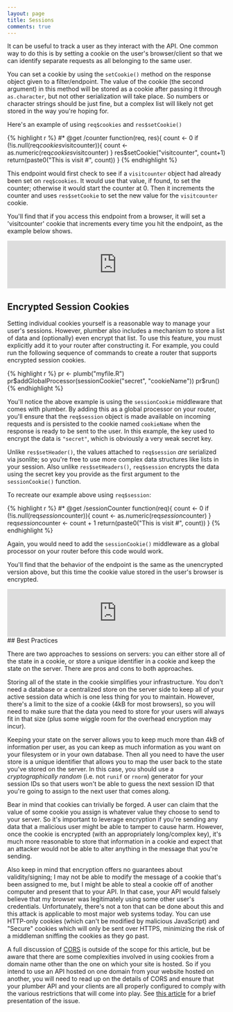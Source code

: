 ```yaml
---
layout: page
title: Sessions 
comments: true
---
```


<div class="row"><div class="col-sm-8" markdown="1">

It can be useful to track a user as they interact with the API. One common way to do this is by setting a cookie on the user's browser/client so that we can identify separate requests as all belonging to the same user. 

You can set a cookie by using the `setCookie()` method on the response object given to a filter/endpoint. The value of the cookie (the second argument) in this method will be stored as a cookie after passing it through `as.character`, but not other serialization will take place. So numbers or character strings should be just fine, but a complex list will likely not get stored in the way you're hoping for.

Here's an example of using `req$cookies` and `res$setCookie()`

{% highlight r %}
#* @get /counter
function(req, res){
  count <- 0
  if (!is.null(req$cookies$visitcounter)){
    count <- as.numeric(req$cookies$visitcounter)
  }
  res$setCookie("visitcounter", count+1)
  return(paste0("This is visit #", count))
}
{% endhighlight %}

This endpoint would first check to see if a `visitcounter` object had already been set on `req$cookies`. It would use that value, if found, to set the counter; otherwise it would start the counter at 0. Then it increments the counter and uses `res$setCookie` to set the new value for the `visitcounter` cookie.

You'll find that if you access this endpoint from a browser, it will set a 'visitcounter' cookie that increments every time you hit the endpoint, as the example below shows.
</div></div>

<div class="row">
<iframe src="http://plumber.tres.tl/sessions/public/iframe.html" width="100%" height="110px" frameBorder="0"></iframe>
</div>

<div class="row"><div class="col-sm-8" markdown="1">

## Encrypted Session Cookies

Setting individual cookies yourself is a reasonable way to manage your user's sessions. However, plumber also includes a mechanism to store a list of data and (optionally) even encrypt that list. To use this feature, you must explicitly add it to your router after constructing it. For example, you could run the following sequence of commands to create a router that supports encrypted session cookies.

{% highlight r %}
pr <- plumb("myfile.R")
pr$addGlobalProcessor(sessionCookie("secret", "cookieName"))
pr$run()
{% endhighlight %}

You'll notice the above example is using the `sessionCookie` middleware that comes with plumber. By adding this as a global processor on your router, you'll ensure that the `req$session` object is made available on incoming requests and is persisted to the cookie named `cookieName` when the response is ready to be sent to the user. In this example, the key used to encrypt the data is `"secret"`, which is obviously a very weak secret key.

Unlike `res$setHeader()`, the values attached to `req$session` *are* serialized via jsonlite; so you're free to use more complex data structures like lists in your session. Also unlike `res$setHeaders()`, `req$session` encrypts the data using the secret key you provide as the first argument to the `sessionCookie()` function.

To recreate our example above using `req$session`:

{% highlight r %}
#* @get /sessionCounter
function(req){
  count <- 0
  if (!is.null(req$session$counter)){
    count <- as.numeric(req$session$counter)
  }
  req$session$counter <- count + 1
  return(paste0("This is visit #", count))
}
{% endhighlight %}

Again, you would need to add the `sessionCookie()` middleware as a global processor on your router before this code would work.


You'll find that the behavior of the endpoint is the same as the unencrypted version above, but this time the cookie value stored in the user's browser is encrypted.

</div>

<div class="row">
<iframe src="http://plumber.tres.tl/sessions/public/iframe-secure.html" width="100%" height="110px" frameBorder="0"></iframe>
</div>

<div class="row"><div class="col-sm-8" markdown="1">
## Best Practices

There are two approaches to sessions on servers: you can either store all of the state in a cookie, or store a unique identifier in a cookie and keep the state on the server. There are pros and cons to both approaches. 

Storing all of the state in the cookie simplifies your infrastructure. You don't need a database or a centralized store on the server side to keep all of your active session data which is one less thing for you to maintain. However, there's a limit to the size of a cookie (4kB for most browsers), so you will need to make sure that the data you need to store for your users will always fit in that size (plus some wiggle room for the overhead encryption may incur). 

Keeping your state on the server allows you to keep much more than 4kB of information per user, as you can keep as much information as you want on your filesystem or in your own database. Then all you need to have the user store is a unique identifier that allows you to map the user back to the state you've stored on the server. In this case, you should use a *cryptographically random* (i.e. not `runif` or `rnorm`) generator for your session IDs so that users won't be able to guess the next session ID that you're going to assign to the next user that comes along.

Bear in mind that cookies can trivially be forged. A user can claim that the value of some cookie you assign is whatever value they choose to send to your server. So it's important to leverage encryption if you're sending any data that a malicious user might be able to tamper to cause harm. However, once the cookie is encrypted (with an appropriately long/complex key), it's much more reasonable to store that information in a cookie and expect that an attacker would not be able to alter anything in the message that you're sending.

Also keep in mind that encryption offers no guarantees about validity/signing; I may not be able to modify the message of a cookie that's been assigned to me, but I might be able to steal a cookie off of another computer and present that to your API. In that case, your API would falsely believe that my browser was legitimately using some other user's credentials. Unfortunately, there's not a ton that can be done about this and this attack is applicable to most major web systems today. You can use HTTP-only cookies (which can't be modified by malicious JavaScript) and "Secure" cookies which will only be sent over HTTPS, minimizing the risk of a middleman sniffing the cookies as they go past.

A full discussion of [CORS](https://developer.mozilla.org/en-US/docs/Web/HTTP/Access_control_CORS) is outside of the scope for this article, but be aware that there are some complexities involved in using cookies from a domain name other than the one on which your site is hosted. So if you intend to use an API hosted on one domain from your website hosted on another, you will need to read up on the details of CORS and ensure that your plumber API and your clients are all properly configured to comply with the various restrictions that will come into play. See [this article](https://quickleft.com/blog/cookies-with-my-cors/) for a brief presentation of the issue.
</div>
